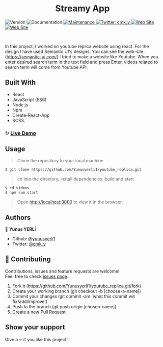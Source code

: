 <h1 align="center">Streamy App </h1>
<p>
  <img alt="Version" src="https://img.shields.io/badge/version-1.0.0-blue.svg?cacheSeconds=2592000" />
  <a hraef="https://github.com/yunusyerli1/youtube_replica/edit/master/README.md" target="_blank">
    <img alt="Documentation" src="https://img.shields.io/badge/documentation-yes-brightgreen.svg" />
  </a>
  <a href="https://github.com/yunusyerli1/youtube_replica" target="_blank">
    <img alt="Maintenance" src="https://img.shields.io/badge/Maintained%3F-yes-green.svg" />
  </a>
  <a href="https://twitter.com/cmk_y" target="_blank">
    <img alt="Twitter: cmk_y" src="https://img.shields.io/twitter/url?style=social&url=https%3A%2F%2Ftwitter.com%2Fcmk_y" />
  </a>

<a href="https://rails-facebook.herokuapp.com/" target="_blank">
    <img alt="Web Site" src="https://res.cloudinary.com/yerli/image/upload/v1586676274/streamyApp_pk0wr3.jpg" />
  </a>

<a href="https://rails-facebook.herokuapp.com/" target="_blank">
    <img alt="Web Site" src="https://res.cloudinary.com/yerli/image/upload/v1586684561/streamy_nznwkm.jpg" />
  </a>
</p>

<br>



In this project, I worked on youtube replica website using react. For the design I have used Semantic UI's designs. You can see the web-site. (https://semantic-ui.com/) I tried to make a website like Youtube. When you enter desired search term in the text field and press Enter, videos related to search term will come from Youtube API. 



## Built With

- React
- JavaScript (ES6)
- Node.js
- Npm
- Create-React-App
- SCSS.

### ✨ [Live Demo](https://youtube-repliaca-yerli.herokuapp.com/)

## Usage

> Clone the repository to your local machine

```sh
$ git clone https://github.com/Yunusyerli1/youtube_replica.git
```

> cd into the directory, install dependencies, build and start 

```sh
$ cd videos
$ npm run start
```

> Open [http://localhost:3000](http://localhost:3000) to view it in the browser.

## Authors

👤 **Yunus YERLİ**

- Github: [@yunusyerli1](https://github.com/Yunusyerli1)
- Twitter: [@cmk_y](https://twitter.com/cmk_y)

## 🤝 Contributing

Contributions, issues and feature requests are welcome!<br />Feel free to check [issues page](https://github.com/Yunusyerli1/youtube_replica/issues).

1. Fork it (https://github.com/Yunusyerli1/youtube_replica.git/fork)
2. Create your working branch (git checkout -b [choose-a-name])
3. Commit your changes (git commit -am 'what this commit will fix/add/improve')
4. Push to the branch (git push origin [chosen-name])
5. Create a new Pull Request

## Show your support

Give a ⭐️ if you like this project!

